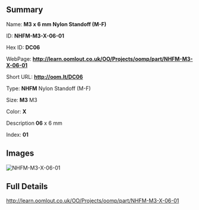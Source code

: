 

## Summary
 
Name: __M3 x 6 mm Nylon Standoff (M-F)__

ID: __NHFM-M3-X-06-01__

Hex ID: __DC06__

WebPage: __http://learn.oomlout.co.uk/OO/Projects/oomp/part/NHFM-M3-X-06-01__

Short URL: __http://oom.lt/DC06__


Type: __NHFM__ Nylon Standoff (M-F) 

Size: __M3__ M3 

Color: __X__  

Description __06__ x 6 mm 

Index: __01__


## Images
![NHFM-M3-X-06-01](http://oomlout.com/oomp-gen/parts/NHFM-M3-X-06-01/NHFM-M3-X-06-01_420.jpg)



## Full Details

 http://learn.oomlout.co.uk/OO/Projects/oomp/part/NHFM-M3-X-06-01














